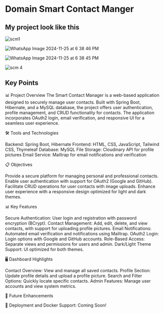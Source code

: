 # Domain Smart Contact Manger
## My project look like this
![scm1](https://github.com/user-attachments/assets/f7ece20f-f6d1-4474-9b33-57ea941c3e17)

![WhatsApp Image 2024-11-25 at 6 38 46 PM](https://github.com/user-attachments/assets/3e0d106b-d003-42bf-9d9e-7fce369daab8)

![WhatsApp Image 2024-11-25 at 6 38 45 PM](https://github.com/user-attachments/assets/52db2e34-1de1-4ff7-8e37-e5a6d8dba598)

![scm 4](https://github.com/user-attachments/assets/4bcdc25a-0b5b-4618-9533-4af7772a17f6)


## Key Points

📊 Project Overview
The Smart Contact Manager is a web-based application designed to securely manage user contacts. Built with Spring Boot, Hibernate, and a MySQL database, the project offers user authentication, profile management, and CRUD functionality for contacts. The application incorporates OAuth2 login, email verification, and responsive UI for a seamless user experience.

🛠️ Tools and Technologies

Backend: Spring Boot, Hibernate
Frontend: HTML, CSS, JavaScript, Tailwind CSS, Thymeleaf
Database: MySQL
File Storage: Cloudinary API for profile pictures
Email Service: Mailtrap for email notifications and verification

📋 Objectives

Provide a secure platform for managing personal and professional contacts.
Enable user authentication with support for OAuth2 (Google and GitHub).
Facilitate CRUD operations for user contacts with image uploads.
Enhance user experience with a responsive design optimized for light and dark themes.

📊 Key Features

Secure Authentication: User login and registration with password encryption (BCrypt).
Contact Management: Add, edit, delete, and view contacts, with support for uploading profile pictures.
Email Notifications: Automated email verification and notifications using Mailtrap.
OAuth2 Login: Login options with Google and GitHub accounts.
Role-Based Access: Separate views and permissions for users and admin.
Dark/Light Theme Support: UI optimized for both themes.

🖥️ Dashboard Highlights

Contact Overview: View and manage all saved contacts.
Profile Section: Update profile details and upload a profile picture.
Search and Filter Options: Quickly locate specific contacts.
Admin Features: Manage user accounts and view system metrics.

📝 Future Enhancements

🚀 Deployment and Docker Support: Coming Soon!
